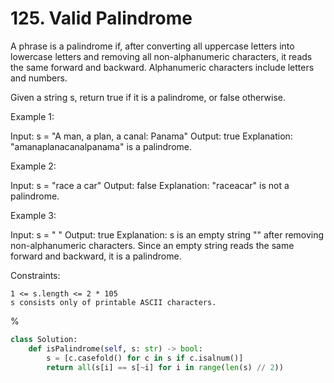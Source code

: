# 125. Valid Palindrome

A phrase is a palindrome if, after converting all uppercase letters into lowercase letters and removing all non-alphanumeric characters, it reads the same forward and backward. Alphanumeric characters include letters and numbers.

Given a string s, return true if it is a palindrome, or false otherwise.

Example 1:

Input: s = "A man, a plan, a canal: Panama"
Output: true
Explanation: "amanaplanacanalpanama" is a palindrome.

Example 2:

Input: s = "race a car"
Output: false
Explanation: "raceacar" is not a palindrome.

Example 3:

Input: s = " "
Output: true
Explanation: s is an empty string "" after removing non-alphanumeric characters.
Since an empty string reads the same forward and backward, it is a palindrome.



Constraints:

    1 <= s.length <= 2 * 105
    s consists only of printable ASCII characters.

%

```python
class Solution:
    def isPalindrome(self, s: str) -> bool:
        s = [c.casefold() for c in s if c.isalnum()]
        return all(s[i] == s[~i] for i in range(len(s) // 2))
```
